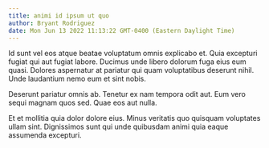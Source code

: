 ```yaml
---
title: animi id ipsum ut quo
author: Bryant Rodriguez
date: Mon Jun 13 2022 11:13:22 GMT-0400 (Eastern Daylight Time)
---
```

Id sunt vel eos atque beatae voluptatum omnis explicabo et. Quia excepturi fugiat qui aut fugiat labore. Ducimus unde libero dolorum fuga eius eum quasi. Dolores aspernatur at pariatur qui quam voluptatibus deserunt nihil. Unde laudantium nemo eum et sint nobis.

 Deserunt pariatur omnis ab. Tenetur ex nam tempora odit aut. Eum vero sequi magnam quos sed. Quae eos aut nulla.

 Et et mollitia quia dolor dolore eius. Minus veritatis quo quisquam voluptates ullam sint. Dignissimos sunt qui unde quibusdam animi quia eaque assumenda excepturi.